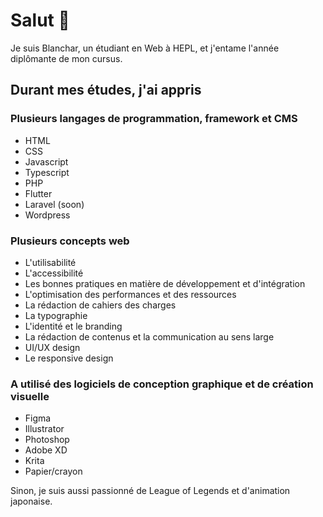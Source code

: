 # Salut 👋
Je suis Blanchar, un étudiant en Web à HEPL, et j'entame l'année diplômante de mon cursus.

## Durant mes études, j'ai appris

### Plusieurs langages de programmation, framework et CMS
- HTML
- CSS
- Javascript
- Typescript
- PHP
- Flutter
- Laravel (soon)
- Wordpress

### Plusieurs concepts web
- L'utilisabilité
- L'accessibilité
- Les bonnes pratiques en matière de développement et d'intégration
- L'optimisation des performances et des ressources
- La rédaction de cahiers des charges
- La typographie
- L'identité et le branding
- La rédaction de contenus et la communication au sens large
- UI/UX design
- Le responsive design

### A utilisé des logiciels de conception graphique et de création visuelle
- Figma
- Illustrator
- Photoshop
- Adobe XD
- Krita
- Papier/crayon

Sinon, je suis aussi passionné de League of Legends et d'animation japonaise.
